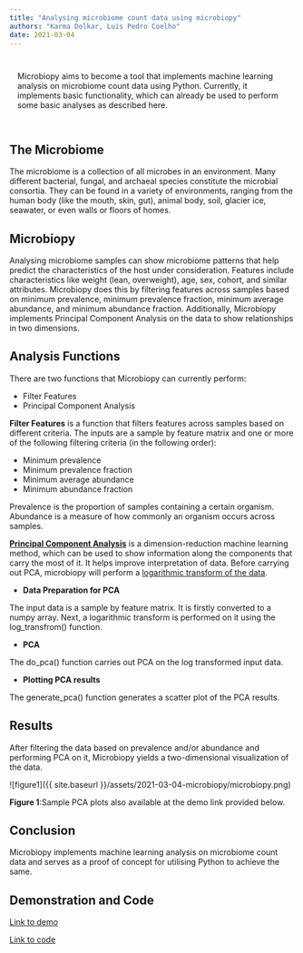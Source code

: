 ```yaml
---
title: "Analysing microbiome count data using microbiopy"
authors: "Karma Dolkar, Luis Pedro Coelho"
date: 2021-03-04
---
```


<div style="padding: 1em">

Microbiopy aims to become a tool that implements machine learning analysis on
microbiome count data using Python. Currently, it implements basic
functionality, which can already be used to perform some basic analyses as
described here.

</div>

## The Microbiome

The microbiome is a collection of all microbes in an environment. Many different bacterial, fungal, and archaeal species constitute the microbial consortia. They can be found in a variety of environments, ranging from the human body (like the mouth, skin, gut), animal body, soil, glacier ice, seawater, or even walls or floors of homes.


## Microbiopy

Analysing microbiome samples can show microbiome patterns that help predict the characteristics of the host under consideration. Features include characteristics like weight (lean, overweight), age, sex, cohort, and similar attributes. Microbiopy does this by filtering features across samples based on minimum prevalence, minimum prevalence fraction, minimum average abundance, and minimum abundance fraction. Additionally, Microbiopy implements Principal Component Analysis on the data to show relationships in two dimensions.


## Analysis Functions

There are two functions that Microbiopy can currently perform:

- Filter Features
- Principal Component Analysis

**Filter Features** is a function that filters features across samples based on different criteria. The inputs are a sample by feature matrix and one or more of the following filtering criteria (in the following order):
- Minimum prevalence
- Minimum prevalence fraction
- Minimum average abundance
- Minimum abundance fraction

Prevalence is the proportion of samples containing a certain organism. Abundance is a measure of how commonly an organism occurs across samples.

[**Principal Component Analysis**](https://en.wikipedia.org/wiki/Principal_component_analysis#Details) is a dimension-reduction machine learning method, which can be used to show information along the components that carry the most of it. It helps improve interpretation of data. Before carrying out PCA, microbiopy will perform a [logarithmic transform of the data](https://en.wikipedia.org/wiki/Variance-stabilizing_transformation#Example:_relative_variance).

- **Data Preparation for PCA**

The input data is a sample by feature matrix. It is firstly converted to a numpy array. Next, a logarithmic transform is performed on it using the log_transfrom() function. 

- **PCA**

The do_pca() function carries out PCA on the log transformed input data.

- **Plotting PCA results**

The generate_pca() function generates a scatter plot of the PCA results.


## Results
After filtering the data based on prevalence and/or abundance and performing PCA on it, Microbiopy yields a two-dimensional visualization of the data.

![figure1]({{ site.baseurl }}/assets/2021-03-04-microbiopy/microbiopy.png)
<div class="caption"><b>Figure 1</b>:Sample PCA plots also available at the demo link provided below.</div>

## Conclusion
Microbiopy implements machine learning analysis on microbiome count data and serves as a proof of concept for utilising Python to achieve the same.


## Demonstration and Code
[Link to demo](https://mybinder.org/v2/gh/BigDataBiology/microbiopy_demo/9d19ea6d9047c8204f87112ede9822743fe174db?filepath=microbiopy_demo.ipynb)


[Link to code](https://github.com/BigDataBiology/microbiopy)
